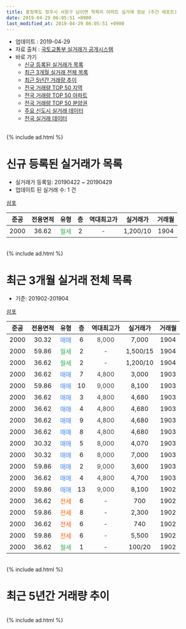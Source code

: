 ```yaml
---
title: 충청북도 청주시 서원구 남이면 척북리 아파트 실거래 정보 (주간 레포트)
date: 2019-04-29 06:05:51 +0900
last_modified_at: 2019-04-29 06:05:51 +0900
---
```


* 업데이트 : 2019-04-29
* 자료 출처 : [국토교통부 실거래가 공개시스템](http://rt.molit.go.kr)
* 바로 가기
    * [신규 등록된 실거래가 목록](#신규-등록된-실거래가-목록)
    * [최근 3개월 실거래 전체 목록](#최근-3개월-실거래-전체-목록)
    * [최근 5년간 거래량 추이](#최근-5년간-거래량-추이)
    * [전국 거래량 TOP 50 지역](https://inasie.github.io/apt-trade-info/최근-3개월-전국에서-가장-거래가-많이-발생한-지역)
    * [전국 거래량 TOP 50 아파트](https://inasie.github.io/apt-trade-info/최근-3개월-전국에서-가장-거래가-많이-발생한-아파트)
    * [전국 거래량 TOP 50 분양권](https://inasie.github.io/apt-trade-info/최근-3개월-전국에서-가장-거래가-많이-발생한-분양권)
    * [주요 신도시 실거래 데이터](https://inasie.github.io/apt-trade-info/주요-신도시)
    * [전국 실거래 데이터](https://inasie.github.io/apt-trade-info/전국)
<br>
{% include ad.html %}
<br>

# 신규 등록된 실거래가 목록
* 실거래가 등록일: 20190422 ~ 20190429
* 업데이트 된 실거래 수: 1 건


[삼포](https://search.naver.com/search.naver?query=%EC%B6%A9%EC%B2%AD%EB%B6%81%EB%8F%84+%EC%B2%AD%EC%A3%BC%EC%8B%9C+%EC%84%9C%EC%9B%90%EA%B5%AC+%EB%82%A8%EC%9D%B4%EB%A9%B4+%EC%B2%99%EB%B6%81%EB%A6%AC+%EC%82%BC%ED%8F%AC)

|준공|전용면적|유형|층|역대최고가|실거래가|거래월|
|:---:|:---:|:---:|:---:|:---:|:---:|:---:|
|2000|36.62|<span style="color:#34a853">월세</span>|2|<span style="color:#444444">-</span>|1,200/10|1904|


<br>
{% include ad.html %}
<br>

# 최근 3개월 실거래 전체 목록
* 기준: 201902-201904


[삼포](https://search.naver.com/search.naver?query=%EC%B6%A9%EC%B2%AD%EB%B6%81%EB%8F%84+%EC%B2%AD%EC%A3%BC%EC%8B%9C+%EC%84%9C%EC%9B%90%EA%B5%AC+%EB%82%A8%EC%9D%B4%EB%A9%B4+%EC%B2%99%EB%B6%81%EB%A6%AC+%EC%82%BC%ED%8F%AC)

|준공|전용면적|유형|층|역대최고가|실거래가|거래월|
|:---:|:---:|:---:|:---:|:---:|:---:|:---:|
|2000|30.32|<span style="color:#4285f3">매매</span>|6|<span style="color:#444444">8,000</span>|7,000|1904|
|2000|59.86|<span style="color:#34a853">월세</span>|2|<span style="color:#444444">-</span>|1,500/15|1904|
|2000|36.62|<span style="color:#34a853">월세</span>|2|<span style="color:#444444">-</span>|1,200/10|1904|
|2000|36.62|<span style="color:#4285f3">매매</span>|7|<span style="color:#444444">4,800</span>|3,000|1903|
|2000|59.86|<span style="color:#4285f3">매매</span>|10|<span style="color:#444444">9,000</span>|8,100|1903|
|2000|36.62|<span style="color:#4285f3">매매</span>|3|<span style="color:#444444">4,800</span>|4,680|1903|
|2000|36.62|<span style="color:#4285f3">매매</span>|4|<span style="color:#444444">4,800</span>|4,680|1903|
|2000|36.62|<span style="color:#4285f3">매매</span>|9|<span style="color:#444444">4,800</span>|4,680|1903|
|2000|36.62|<span style="color:#4285f3">매매</span>|8|<span style="color:#444444">4,800</span>|4,680|1903|
|2000|30.32|<span style="color:#4285f3">매매</span>|5|<span style="color:#444444">8,000</span>|4,070|1903|
|2000|30.32|<span style="color:#4285f3">매매</span>|6|<span style="color:#444444">8,000</span>|7,000|1903|
|2000|59.86|<span style="color:#4285f3">매매</span>|2|<span style="color:#444444">9,000</span>|3,600|1903|
|2000|36.62|<span style="color:#4285f3">매매</span>|4|<span style="color:#444444">4,800</span>|4,700|1903|
|2000|59.86|<span style="color:#4285f3">매매</span>|13|<span style="color:#444444">9,000</span>|8,100|1902|
|2000|36.62|<span style="color:#ff5a00">전세</span>|6|<span style="color:#444444">-</span>|700|1902|
|2000|59.86|<span style="color:#ff5a00">전세</span>|8|<span style="color:#444444">-</span>|2,300|1902|
|2000|36.62|<span style="color:#ff5a00">전세</span>|6|<span style="color:#444444">-</span>|740|1902|
|2000|59.86|<span style="color:#ff5a00">전세</span>|6|<span style="color:#444444">-</span>|5,500|1902|
|2000|36.62|<span style="color:#34a853">월세</span>|1|<span style="color:#444444">-</span>|100/20|1902|


<br>
{% include ad.html %}
<br>

# 최근 5년간 거래량 추이


<div style="width:100%;">
    <canvas id="deal_progress" height="200"></canvas>
</div>

<script>
new Chart(document.getElementById("deal_progress"), {
    type: 'line',
    data: {
        labels: ['201404','201405','201406','201407','201408','201409','201410','201411','201412','201501','201502','201503','201504','201505','201506','201507','201508','201509','201510','201511','201512','201601','201602','201603','201604','201605','201606','201607','201608','201609','201610','201611','201612','201701','201702','201703','201704','201705','201706','201707','201708','201709','201710','201711','201712','201801','201802','201803','201804','201805','201806','201807','201808','201809','201810','201811','201812','201901','201902','201903','201904'],
        datasets: [{
            label: '매매',
            pointRadius: 1,
            data: [0, 43, 31, 4, 2, 36, 5, 36, 18, 19, 7, 40, 8, 15, 32, 47, 23, 16, 29, 6, 16, 24, 6, 5, 9, 32, 6, 13, 15, 4, 3, 11, 6, 9, 3, 11, 3, 2, 0, 8, 2, 10, 0, 0, 0, 6, 1, 8, 3, 5, 2, 6, 1, 0, 0, 0, 4, 2, 1, 10, 1],
            borderColor: "rgba(255, 201, 14, 1)",
            backgroundColor: "rgba(255, 201, 14, 0.5)",
            fill: false,
            lineTension: 0
        },{
            label: '전월세',
            pointRadius: 1,
            data: [4, 1, 4, 42, 24, 3, 5, 5, 3, 2, 3, 8, 1, 3, 8, 17, 14, 4, 6, 4, 2, 2, 3, 2, 0, 3, 3, 6, 0, 2, 2, 0, 0, 0, 1, 1, 3, 4, 4, 4, 4, 4, 5, 5, 2, 0, 6, 5, 5, 4, 5, 6, 4, 2, 1, 2, 5, 1, 5, 0, 2],
            borderColor: "rgba(0, 141, 185, 1)",
            backgroundColor: "rgba(0, 141, 185, 0.5)",
            fill: false,
            lineTension: 0
        }
        ]
    },
    options: {
        responsive: true,
        title: {
            display: false
        },
        tooltips: {
            mode: 'index',
            intersect: false
        },
        hover: {
            mode: 'nearest',
            intersect: true
        },
        scales: {
            xAxes: [{
                display: true,
                scaleLabel: {
                    display: true,
                    labelString: '년/월'
                }
            }],
            yAxes: [{
                display: true,
                ticks: {
                    suggestedMin: 0,
                },
                scaleLabel: {
                    display: true,
                    labelString: '실거래 수'
                }
            }]
        }
    }
});

</script>


<br>
{% include ad.html %}
<br>

